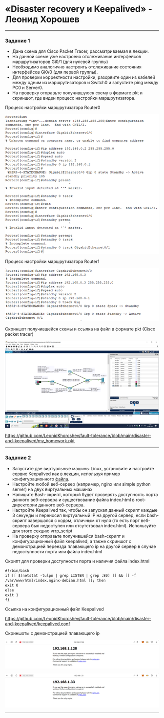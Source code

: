 # «Disaster recovery и Keepalived» - Леонид Хорошев
------

### Задание 1
- Дана схема для Cisco Packet Tracer, рассматриваемая в лекции.
- На данной схеме уже настроено отслеживание интерфейсов маршрутизаторов Gi0/1 (для нулевой группы)
- Необходимо аналогично настроить отслеживание состояния интерфейсов Gi0/0 (для первой группы).
- Для проверки корректности настройки, разорвите один из кабелей между одним из маршрутизаторов и Switch0 и запустите ping между PC0 и Server0.
- На проверку отправьте получившуюся схему в формате pkt и скриншот, где виден процесс настройки маршрутизатора.

Процесс настройки маршрутизатора Router0

![alt text](https://github.com/LeonidKhoroshev/fault-tolerance/blob/main/disaster-and-keepalived/Recovery1.2.png)

Процесс настройки маршрутизатора Router1

![alt text](https://github.com/LeonidKhoroshev/fault-tolerance/blob/main/disaster-and-keepalived/Recovery1.1.png)

Скриншот получившейся схемы и ссылка на файл в формате pkt (Cisco packet tracer)

![alt text](https://github.com/LeonidKhoroshev/fault-tolerance/blob/main/disaster-and-keepalived/Recovery1.3.png)

https://github.com/LeonidKhoroshev/fault-tolerance/blob/main/disaster-and-keepalived/my_homework.pkt

------


### Задание 2
- Запустите две виртуальные машины Linux, установите и настройте сервис Keepalived как в лекции, используя пример конфигурационного [файла](1/keepalived-simple.conf).
- Настройте любой веб-сервер (например, nginx или simple python server) на двух виртуальных машинах
- Напишите Bash-скрипт, который будет проверять доступность порта данного веб-сервера и существование файла index.html в root-директории данного веб-сервера.
- Настройте Keepalived так, чтобы он запускал данный скрипт каждые 3 секунды и переносил виртуальный IP на другой сервер, если bash-скрипт завершался с кодом, отличным от нуля (то есть порт веб-сервера был недоступен или отсутствовал index.html). Используйте для этого секцию vrrp_script
- На проверку отправьте получившейся bash-скрипт и конфигурационный файл keepalived, а также скриншот с демонстрацией переезда плавающего ip на другой сервер в случае недоступности порта или файла index.html

Скрипт для проверки доступности порта и наличия файла index.html

```
#!/bin/bash
if [[ $(netstat -tulpn | grep LISTEN | grep :80) ]] && [[ -f /var/www/html/index.nginx-debian.html ]]; then
exit 0
else
exit 1
fi
```

Ссылка на конфигурационный файл Keepalived

https://github.com/LeonidKhoroshev/fault-tolerance/blob/main/disaster-and-keepalived/keepalived.conf

Скриншоты с демонстрацией плавающего ip

![alt text](https://github.com/LeonidKhoroshev/fault-tolerance/blob/main/disaster-and-keepalived/Recovery2.1.png)

![alt text](https://github.com/LeonidKhoroshev/fault-tolerance/blob/main/disaster-and-keepalived/Recovery2.2.png)

------
